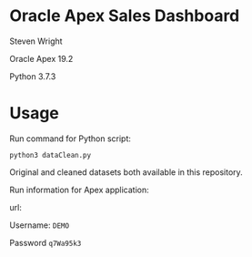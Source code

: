 # Oracle Apex Sales Dashboard
Steven Wright

Oracle Apex 19.2

Python 3.7.3

# Usage
Run command for Python script:

```
python3 dataClean.py
```

Original and cleaned datasets both available in this repository.

Run information for Apex application:

url: 

Username: ``` DEMO ```

Password ``` q7Wa95k3 ```
